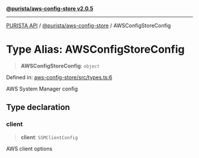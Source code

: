 [**@purista/aws-config-store v2.0.5**](../README.md)

***

[PURISTA API](../../../packages.md) / [@purista/aws-config-store](../README.md) / AWSConfigStoreConfig

# Type Alias: AWSConfigStoreConfig

> **AWSConfigStoreConfig**: `object`

Defined in: [aws-config-store/src/types.ts:6](https://github.com/puristajs/purista/blob/master/packages/aws-config-store/src/types.ts#L6)

AWS System Manager config

## Type declaration

### client

> **client**: `SSMClientConfig`

AWS client options
